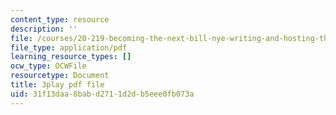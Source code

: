 ```yaml
---
content_type: resource
description: ''
file: /courses/20-219-becoming-the-next-bill-nye-writing-and-hosting-the-educational-show-january-iap-2015/31f13daa8babd2711d2db5eee0fb073a_aHygKFodPKg.pdf
file_type: application/pdf
learning_resource_types: []
ocw_type: OCWFile
resourcetype: Document
title: 3play pdf file
uid: 31f13daa-8bab-d271-1d2d-b5eee0fb073a
---
```

